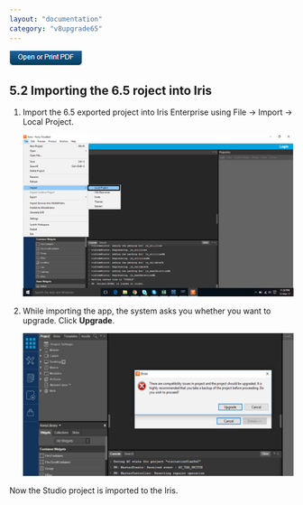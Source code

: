 ```yaml
---
layout: "documentation"
category: "v8upgrade65"
---
```

                          

[![](../Resources/Images/pdf.png)](http://docs.voltmx.com/voltmxlibrary/beta/v8upgrade65.pdf "VoltMX Foundry UpgradeHUB Guide")

5.2 Importing the 6.5 roject into Iris
--------------------------------------------

1.  Import the 6.5 exported project into Iris Enterprise using File -> Import -> Local Project.
    
    ![Screenshot (47)](../Resources/Images/MADPUpgradeDoc/Importing_the_6_5_project_673x402.png)
    

1.  While importing the app, the system asks you whether you want to upgrade. Click **Upgrade**.
    
    ![](../Resources/Images/MADPUpgradeDoc/Importing_the_6_5_project_1_626x330.png)
    

Now the Studio project is imported to the Iris.
